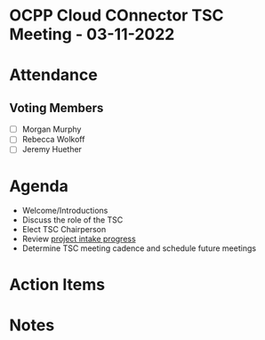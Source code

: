 # OCPP Cloud COnnector TSC Meeting - 03-11-2022

# Attendance

## Voting Members

- [ ] Morgan Murphy
- [ ] Rebecca Wolkoff
- [ ] Jeremy Huether

# Agenda

- Welcome/Introductions
- Discuss the role of the TSC
- Elect TSC Chairperson
- Review [project intake progress](../README.md#project-intake-checklist)
- Determine TSC meeting cadence and schedule future meetings

# Action Items

# Notes
